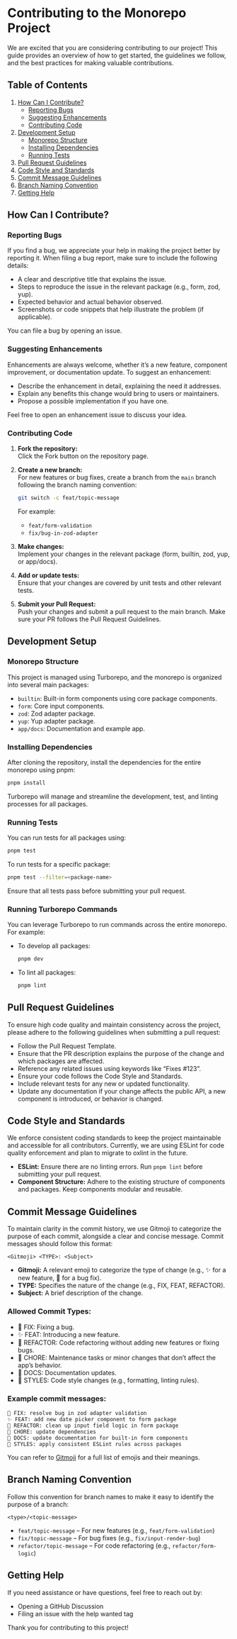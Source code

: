 # Contributing to the Monorepo Project

We are excited that you are considering contributing to our project! This guide provides an overview of how to get started, the guidelines we follow, and the best practices for making valuable contributions.

## Table of Contents

1. [How Can I Contribute?](#how-can-i-contribute)
    - [Reporting Bugs](#reporting-bugs)
    - [Suggesting Enhancements](#suggesting-enhancements)
    - [Contributing Code](#contributing-code)
2. [Development Setup](#development-setup)
    - [Monorepo Structure](#monorepo-structure)
    - [Installing Dependencies](#installing-dependencies)
    - [Running Tests](#running-tests)
3. [Pull Request Guidelines](#pull-request-guidelines)
4. [Code Style and Standards](#code-style-and-standards)
5. [Commit Message Guidelines](#commit-message-guidelines)
6. [Branch Naming Convention](#branch-naming-convention)
7. [Getting Help](#getting-help)

## How Can I Contribute?

### Reporting Bugs

If you find a bug, we appreciate your help in making the project better by reporting it. When filing a bug report, make sure to include the following details:

- A clear and descriptive title that explains the issue.
- Steps to reproduce the issue in the relevant package (e.g., form, zod, yup).
- Expected behavior and actual behavior observed.
- Screenshots or code snippets that help illustrate the problem (if applicable).

You can file a bug by opening an issue.

### Suggesting Enhancements

Enhancements are always welcome, whether it’s a new feature, component improvement, or documentation update. To suggest an enhancement:

- Describe the enhancement in detail, explaining the need it addresses.
- Explain any benefits this change would bring to users or maintainers.
- Propose a possible implementation if you have one.

Feel free to open an enhancement issue to discuss your idea.

### Contributing Code

1. **Fork the repository:**  
   Click the Fork button on the repository page.

2. **Create a new branch:**  
   For new features or bug fixes, create a branch from the `main` branch following the branch naming convention:
   ```bash
   git switch -c feat/topic-message
   ```
   For example: 
   - `feat/form-validation`
   - `fix/bug-in-zod-adapter`

3. **Make changes:**  
   Implement your changes in the relevant package (form, builtin, zod, yup, or app/docs).

4. **Add or update tests:**  
   Ensure that your changes are covered by unit tests and other relevant tests.

5. **Submit your Pull Request:**  
   Push your changes and submit a pull request to the main branch. Make sure your PR follows the Pull Request Guidelines.

## Development Setup

### Monorepo Structure

This project is managed using Turborepo, and the monorepo is organized into several main packages:

- `builtin`: Built-in form components using core package components.
- `form`: Core input components.
- `zod`: Zod adapter package.
- `yup`: Yup adapter package.
- `app/docs`: Documentation and example app.

### Installing Dependencies

After cloning the repository, install the dependencies for the entire monorepo using pnpm:
```bash
pnpm install
```

Turborepo will manage and streamline the development, test, and linting processes for all packages.

### Running Tests

You can run tests for all packages using:
```bash
pnpm test
```

To run tests for a specific package:
```bash
pnpm test --filter=<package-name>
```

Ensure that all tests pass before submitting your pull request.

### Running Turborepo Commands

You can leverage Turborepo to run commands across the entire monorepo. For example:

- To develop all packages:
  ```bash
  pnpm dev
  ```

- To lint all packages:
  ```bash
  pnpm lint
  ```

## Pull Request Guidelines

To ensure high code quality and maintain consistency across the project, please adhere to the following guidelines when submitting a pull request:

- Follow the Pull Request Template.
- Ensure that the PR description explains the purpose of the change and which packages are affected.
- Reference any related issues using keywords like “Fixes #123”.
- Ensure your code follows the Code Style and Standards.
- Include relevant tests for any new or updated functionality.
- Update any documentation if your change affects the public API, a new component is introduced, or behavior is changed.

## Code Style and Standards

We enforce consistent coding standards to keep the project maintainable and accessible for all contributors. Currently, we are using ESLint for code quality enforcement and plan to migrate to oxlint in the future.

- **ESLint:** Ensure there are no linting errors. Run `pnpm lint` before submitting your pull request.
- **Component Structure:** Adhere to the existing structure of components and packages. Keep components modular and reusable.

## Commit Message Guidelines

To maintain clarity in the commit history, we use Gitmoji to categorize the purpose of each commit, alongside a clear and concise message. Commit messages should follow this format:

```
<Gitmoji> <TYPE>: <Subject>
```

- **Gitmoji:** A relevant emoji to categorize the type of change (e.g., ✨ for a new feature, 🐛 for a bug fix).
- **TYPE:** Specifies the nature of the change (e.g., FIX, FEAT, REFACTOR).
- **Subject:** A brief description of the change.

### Allowed Commit Types:

- 🐛 FIX: Fixing a bug.
- ✨ FEAT: Introducing a new feature.
- 🔨 REFACTOR: Code refactoring without adding new features or fixing bugs.
- 🔧 CHORE: Maintenance tasks or minor changes that don’t affect the app’s behavior.
- 📝 DOCS: Documentation updates.
- 💄 STYLES: Code style changes (e.g., formatting, linting rules).

### Example commit messages:

```
🐛 FIX: resolve bug in zod adapter validation
✨ FEAT: add new date picker component to form package
🔨 REFACTOR: clean up input field logic in form package
🔧 CHORE: update dependencies
📝 DOCS: update documentation for built-in form components
💄 STYLES: apply consistent ESLint rules across packages
```

You can refer to [Gitmoji](https://gitmoji.dev/) for a full list of emojis and their meanings.

## Branch Naming Convention

Follow this convention for branch names to make it easy to identify the purpose of a branch:
```
<type>/<topic-message>
```
- `feat/topic-message` – For new features (e.g., `feat/form-validation`)
- `fix/topic-message` – For bug fixes (e.g., `fix/input-render-bug`)
- `refactor/topic-message` – For code refactoring (e.g., `refactor/form-logic`)

## Getting Help

If you need assistance or have questions, feel free to reach out by:

- Opening a GitHub Discussion
- Filing an issue with the help wanted tag

Thank you for contributing to this project!